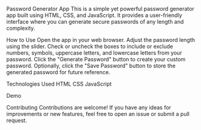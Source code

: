 Password Generator App
This is a simple yet powerful password generator app built using HTML, CSS, and JavaScript. It provides a user-friendly interface where you can generate secure passwords of any length and complexity.

How to Use
Open the app in your web browser.
Adjust the password length using the slider.
Check or uncheck the boxes to include or exclude numbers, symbols, uppercase letters, and lowercase letters from your password.
Click the "Generate Password" button to create your custom password.
Optionally, click the "Save Password" button to store the generated password for future reference.

Technologies Used
HTML
CSS
JavaScript

Demo



Contributing
Contributions are welcome! If you have any ideas for improvements or new features, feel free to open an issue or submit a pull request.
